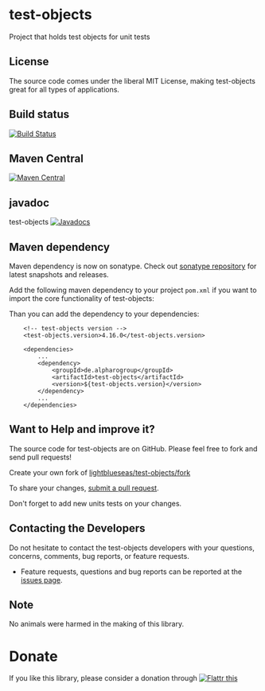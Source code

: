 # test-objects

Project that holds test objects for unit tests

## License

The source code comes under the liberal MIT License, making test-objects great for all types of applications.

## Build status
[![Build Status](https://travis-ci.org/lightblueseas/test-objects.svg?branch=master)](https://travis-ci.org/lightblueseas/test-objects)

## Maven Central

[![Maven Central](https://maven-badges.herokuapp.com/maven-central/de.alpharogroup/test-objects/badge.svg)](https://maven-badges.herokuapp.com/maven-central/de.alpharogroup/test-objects)

## javadoc

test-objects [![Javadocs](http://www.javadoc.io/badge/de.alpharogroup/test-objects.svg)](http://www.javadoc.io/doc/de.alpharogroup/test-objects)

## Maven dependency

Maven dependency is now on sonatype.
Check out [sonatype repository](https://oss.sonatype.org/index.html#nexus-search;gav~de.alpharogroup~test-objects~~~) for latest snapshots and releases.

Add the following maven dependency to your project `pom.xml` if you want to import the core functionality of test-objects:

Than you can add the dependency to your dependencies:

		<!-- test-objects version -->
		<test-objects.version>4.16.0</test-objects.version>

		<dependencies>
			...
			<dependency>
				<groupId>de.alpharogroup</groupId>
				<artifactId>test-objects</artifactId>
				<version>${test-objects.version}</version>
			</dependency>
			...
		</dependencies>


## Want to Help and improve it? ###

The source code for test-objects are on GitHub. Please feel free to fork and send pull requests!

Create your own fork of [lightblueseas/test-objects/fork](https://github.com/lightblueseas/test-objects/fork)

To share your changes, [submit a pull request](https://github.com/lightblueseas/test-objects/pull/new/master).

Don't forget to add new units tests on your changes.

## Contacting the Developers

Do not hesitate to contact the test-objects developers with your questions, concerns, comments, bug reports, or feature requests.
- Feature requests, questions and bug reports can be reported at the [issues page](https://github.com/lightblueseas/test-objects/issues).

## Note

No animals were harmed in the making of this library.

# Donate

If you like this library, please consider a donation through 
<a href="https://flattr.com/submit/auto?fid=r7vp62&url=https%3A%2F%2Fgithub.com%2Flightblueseas%2Ftest-objects" target="_blank">
<img src="http://api.flattr.com/button/flattr-badge-large.png" alt="Flattr this" title="Flattr this" border="0" />
</a>


